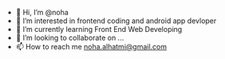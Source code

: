 - 👋 Hi, I’m @noha 
- 👀 I’m interested in frontend coding and android app devloper
- 🌱 I’m currently learning Front End Web Developing
- 💞️ I’m looking to collaborate on ...
- 📫 How to reach me noha.alhatmi@gmail.com
<!---
Noha92/Noha92 is a ✨ special ✨ repository because its `README.md` (this file) appears on your GitHub profile.
You can click the Preview link to take a look at your changes.
--->
